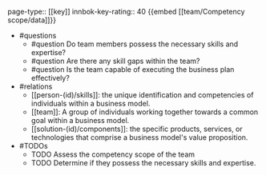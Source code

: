page-type:: [[key]]
innbok-key-rating:: 40
{{embed [[team/Competency scope/data]]}}
- #questions
  - #question Do team members possess the necessary skills and expertise?
  - #question Are there any skill gaps within the team?
  - #question Is the team capable of executing the business plan effectively?
- #relations
  - [[person-(id)/skills]]: the unique identification and competencies of individuals within a business model.
  - [[team]]: A group of individuals working together towards a common goal within a business model.
  - [[solution-(id)/components]]: the specific products, services, or technologies that comprise a business model's value proposition.
- #TODOs
  - TODO Assess the competency scope of the team
  - TODO  Determine if they possess the necessary skills and expertise.



